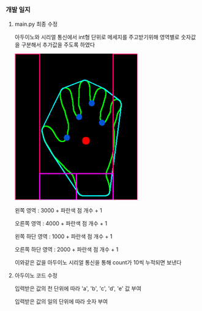 ### 개발 일지

1. main.py 최종 수정

   아두이노와 시리얼 통신에서 int형 단위로 메세지를 주고받기위해 영역별로 숫자값을 구분해서 추가값을 주도록 하였다

   ![201909204](../img/201909204.png)

   왼쪽 영역 : 3000 + 파란색 점 개수 + 1

   오른쪽 영역 : 4000 + 파란색 점 개수 + 1

   왼쪽 하단 영역 : 1000 + 파란색 점 개수 + 1

   오른쪽 하단 영역 : 2000 + 파란색 점 개수 + 1
   
   
   
   이와같은 값을 아두이노 시리얼 통신을 통해 count가 10씩 누적되면 보낸다

2. 아두이노 코드 수정

   입력받은 값의 천 단위에 따라 'a', 'b', 'c', 'd', 'e' 값 부여

   입력받은 값의 일의 단위에 따라 숫자 부여